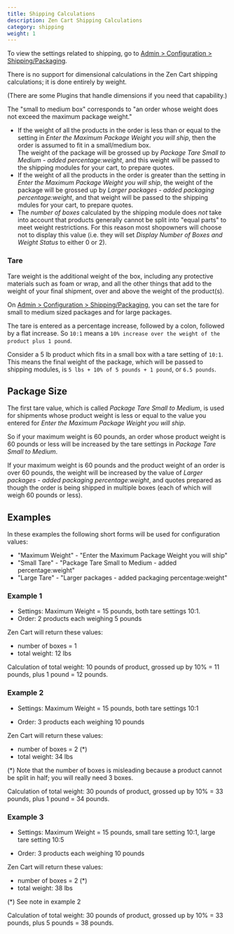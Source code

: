 ```yaml
---
title: Shipping Calculations 
description: Zen Cart Shipping Calculations 
category: shipping
weight: 1
---
```


To view the settings related to shipping, go to 
[Admin > Configuration > Shipping/Packaging](/user/admin_pages/configuration/configuration_shippingpackaging/). 

There is no support for dimensional calculations in the Zen Cart shipping calculations; it is done entirely by weight.

(There are some Plugins that handle dimensions if you need that capability.)

The "small to medium box" corresponds to "an order whose weight does not exceed the maximum package weight." 

* If the weight of all the products in the order is less than or equal to the setting in _Enter the Maximum Package Weight you will ship_, 
then the order is assumed to fit in a small/medium box.  
The weight of the package will be grossed up by _Package Tare Small to Medium  - added percentage:weight_, 
and this weight will be passed to the shipping modules for your cart, to prepare quotes.
* If the weight of all the products in the order is greater than the setting in _Enter the Maximum Package Weight you will ship_, 
the weight of the package will be grossed up by _Larger packages - added packaging percentage:weight_, 
and that weight will be passed to the shipping mdules for your cart, to prepare quotes. 
* The _number of boxes_ calculated by the shipping module does *not* take into account that products generally cannot be split into "equal parts" to meet weight restrictions.
For this reason most shopowners will choose not to display this value (i.e. they will set _Display Number of Boxes and Weight Status_ to either 0 or 2). 


### Tare
Tare weight is the additional weight of the box, including any protective materials such as foam or wrap, 
and all the other things that add to the weight of your final shipment,
over and above the weight of the product(s). 

On [Admin > Configuration > Shipping/Packaging](/user/admin_pages/configuration/configuration_shippingpackaging/), you can set the tare for small to medium sized packages and for large packages. 

The tare is entered as a percentage increase, followed  by a colon, followed by a flat increase.
So `10:1` means a `10% increase over the weight of the product plus 1 pound`.

Consider a 5 lb product which fits in a small box with a tare setting of `10:1`. 
This means the final weight of the package, which will be passed to shipping modules, 
is `5 lbs + 10% of 5 pounds + 1 pound`, or `6.5 pounds`.

## Package Size 
The first tare value, which is called *Package Tare Small to Medium*, is used
for shipments whose product weight is less or equal to the value you entered for 
*Enter the Maximum Package Weight you will ship*.  

So if your maximum weight is 60 pounds, an order whose product weight is 
60 pounds or less will be increased by the tare settings in *Package Tare Small to Medium*. 

If your maximum weight is 60 pounds and the product weight of an order is over 60 pounds, 
the weight will be increased by the value of *Larger packages - added packaging percentage:weight*, 
and quotes prepared as though the order is being shipped in multiple boxes (each of which will weigh 60 pounds or less). 

## Examples 
In these examples the following short forms will be used for configuration values: 

- "Maximum Weight" - "Enter the Maximum Package Weight you will ship"
- "Small Tare" - "Package Tare Small to Medium - added percentage:weight"
- "Large Tare" - "Larger packages - added packaging percentage:weight" 

### Example 1 

- Settings: Maximum Weight = 15 pounds, both tare settings 10:1. 
- Order: 2 products each weighing 5 pounds 

Zen Cart will return these values: 

- number of boxes = 1
- total weight: 12 lbs 

Calculation of total weight: 10 pounds of product, grossed up by 10% = 11 pounds, plus 1 pound = 12 pounds. 


### Example 2  

- Settings: Maximum Weight = 15 pounds, both tare settings 10:1 

- Order: 3 products each weighing 10 pounds 

Zen Cart will return these values: 
 
- number of boxes = 2 (*) 
- total weight: 34 lbs  

(*) Note that the number of boxes is misleading because a product cannot be split in half; you will really need 3 boxes. 

Calculation of total weight: 30 pounds of product, grossed up by 10% = 33 pounds, plus 1 pound = 34 pounds. 


### Example 3 

- Settings: Maximum Weight = 15 pounds, small tare setting 10:1, large tare setting 10:5 

- Order: 3 products each weighing 10 pounds 

Zen Cart will return these values: 
 
- number of boxes = 2 (*) 
- total weight: 38 lbs  

(*) See note in example 2 

Calculation of total weight: 30 pounds of product, grossed up by 10% = 33 pounds, plus 5 pounds = 38 pounds. 


